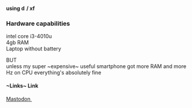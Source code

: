#### using <img src="https://www.debian.org/Pics/debian-logo-1024x576.png" alt="debian" title="Debian" height=14px />/ <img src="https://cdn.xfce.org/projects/xfdesktop.png" alt="xfce" title="Xfce" height=14px />

### Hardware capabilities

intel core i3-4010u \
4gb RAM \
Laptop without battery 

BUT \
unless my super ~expensive~ useful smartphone got more RAM and more Hz on CPU everything's absolutely fine


#### ~Links~ Link

<a href=https://tech.lgbt/@wiltRainbow target="_blank">Mastodon <img src="https://user-images.githubusercontent.com/109252692/179095866-ee0fd806-c22c-4aed-afe6-9e47241e5604.png" alt="" height=14px /> </a>
